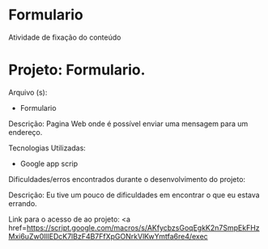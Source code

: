 # Formulario
Atividade de fixação do conteúdo
<h1> Projeto: Formulario. </h1>

Arquivo (s):
<ul>
  <li> Formulario </li>
</ul>

Descrição: Pagina Web onde é possível enviar uma mensagem para um endereço.

Tecnologias Utilizadas: 

<ul>
  <li>Google app scrip</li>
</ul>

Dificuldades/erros encontrados durante o desenvolvimento do projeto:

Descrição: Eu tive um pouco de dificuldades em encontrar o que eu estava errando.

Link para o acesso de ao projeto:
<a href=https://script.google.com/macros/s/AKfycbzsGoqEgkK2n7SmpEkFHzMxi6uZw0llIEDcK7lBzF4B7FfXpGONrkVlKwYmtfa6re4/exec</a>
